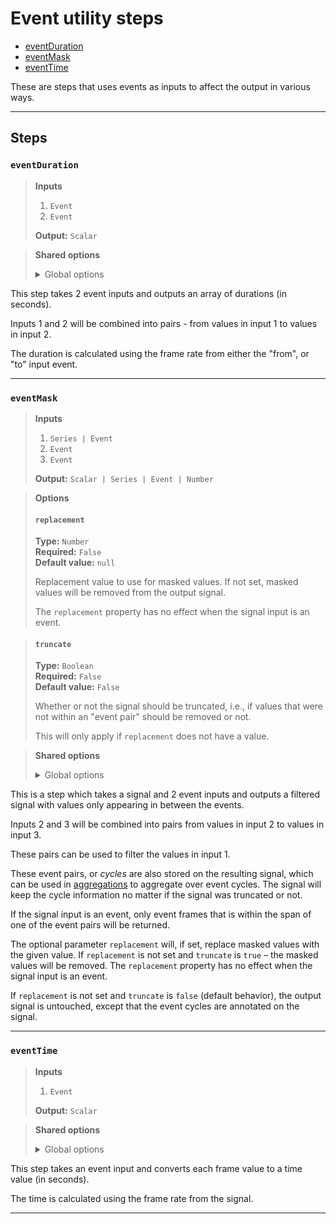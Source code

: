 # Event utility steps

- [eventDuration](#%60eventduration%60)
- [eventMask](#%60eventmask%60)
- [eventTime](#%60eventtime%60)

These are steps that uses events as inputs to affect the output 
in various ways.


---

## Steps

### `eventDuration`

> **Inputs**
>
> 1. `Event`
> 2. `Event`
>
> **Output:** `Scalar`


> **Shared options**
>
> <details><summary>Global options</summary>
> 
> The following options are available globally on all steps.
>
> * [export](./index.md#%60export%60)
> * [output](./index.md#%60output%60)
> * [set](./index.md#%60set%60)
> * [space](./index.md#%60space%60)
>
>
></details>
>


This step takes 2 event inputs and outputs an array of durations 
(in seconds).

Inputs 1 and 2 will be combined into pairs - from values in 
input 1 to values in input 2.

The duration is calculated using the frame rate from either 
the "from", or "to" input event.

---

### `eventMask`

> **Inputs**
>
> 1. `Series | Event`
> 2. `Event`
> 3. `Event`
>
> **Output:** `Scalar | Series | Event | Number`

> **Options**
>
> #### `replacement`
>
> **Type:** `Number`  
> **Required:** `False`  
> **Default value:** `null`  
>
> Replacement value to use for masked values. If not set, 
> masked values will be removed from the output signal. 
>
> The `replacement` property has no effect when the signal 
> input is an event.

> #### `truncate`
>
> **Type:** `Boolean`  
> **Required:** `False`  
> **Default value:** `False`  
>
> Whether or not the signal should be truncated, i.e., if values 
> that were not within an "event pair" should be removed or not. 
>
> This will only apply if `replacement` does not have a value.

>

> **Shared options**
>
> <details><summary>Global options</summary>
> 
> The following options are available globally on all steps.
>
> * [export](./index.md#%60export%60)
> * [output](./index.md#%60output%60)
> * [set](./index.md#%60set%60)
> * [space](./index.md#%60space%60)
>
>
></details>
>


This is a step which takes a signal and 2 event inputs and 
outputs a filtered signal with values only appearing in 
between the events.

Inputs 2 and 3 will be combined into pairs from values in 
input 2 to values in input 3.

These pairs can be used to filter the values in input 1.

These event pairs, or _cycles_ are also stored on the 
resulting signal, which can be used in 
[aggregations](./aggregation) to aggregate over event 
cycles. The signal will keep the cycle information no 
matter if the signal was truncated or not.

If the signal input is an event, only event frames that is 
within the span of one of the event pairs will be returned.

The optional parameter `replacement` will, if set, replace 
masked values with the given value. If `replacement` is not 
set and `truncate` is `true` – the masked values will be 
removed. The `replacement` property has no effect when the 
signal input is an event.

If `replacement` is not set and `truncate` is `false` 
(default behavior), the output signal is untouched, except 
that the event cycles are annotated on the signal.

---

### `eventTime`

> **Inputs**
>
> 1. `Event`
>
> **Output:** `Scalar`


> **Shared options**
>
> <details><summary>Global options</summary>
> 
> The following options are available globally on all steps.
>
> * [export](./index.md#%60export%60)
> * [output](./index.md#%60output%60)
> * [set](./index.md#%60set%60)
> * [space](./index.md#%60space%60)
>
>
></details>
>


This step takes an event input and converts each frame value 
to a time value (in seconds).

The time is calculated using the frame rate from the signal.

---

